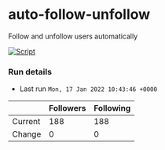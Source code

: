 # auto-follow-unfollow
Follow and unfollow users automatically

[![Script](https://github.com/fbiego/auto-follow-unfollow/actions/workflows/main.yml/badge.svg)](https://github.com/fbiego/auto-follow-unfollow/actions/workflows/main.yml)
### Run details
- Last run `Mon, 17 Jan 2022 10:43:46 +0000`

|  | Followers | Following |
| - | --------- | --------- |
| Current | 188 | 188 |
| Change | 0 | 0|
